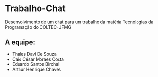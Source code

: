 # Trabalho-Chat
Desenvolvimento de um chat para um trabalho da matéria Tecnologias da Programação do COLTEC-UFMG


## A equipe: 
- Thales Davi De Souza
- Caio César Moraes Costa
- Eduardo Santos Birchal
- Arthur Henrique Chaves
